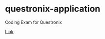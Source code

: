 # questronix-application
Coding Exam for Questronix

[Link](http://questronix.markallenagaton.com/)
